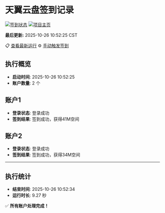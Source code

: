 # 天翼云盘签到记录

[![签到状态](https://github.com/xdrive5/cloud9/actions/workflows/main.yml/badge.svg)](https://github.com/xdrive5/cloud9/actions/workflows/main.yml) [![项目主页](https://img.shields.io/badge/GitHub-项目主页-blue?logo=github)](https://github.com/xdrive5/cloud9)

**最后更新:** 2025-10-26 10:52:25 CST

📋 [查看最新运行](https://github.com/xdrive5/cloud9/actions/runs/18811960393) ⚙️ [手动触发签到](https://github.com/xdrive5/cloud9/actions/workflows/main.yml)

## 执行概览
- **启动时间**: 2025-10-26 10:52:25
- **账户数量**: 2 个

## 账户1
- **登录状态**: 登录成功
- **签到结果**: 签到成功，获得41M空间

## 账户2
- **登录状态**: 登录成功
- **签到结果**: 签到成功，获得34M空间

---
## 执行统计
- **结束时间**: 2025-10-26 10:52:34
- **运行时长**: 9.27 秒

✅ **所有账户处理完成！**
